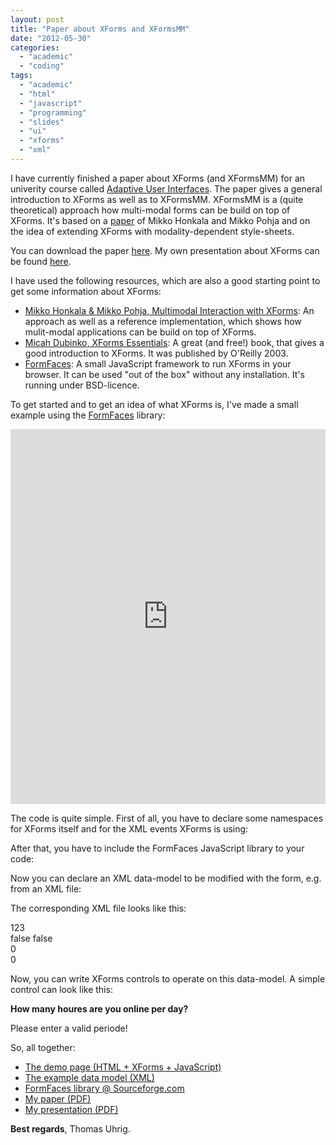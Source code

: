 ```yaml
---
layout: post
title: "Paper about XForms and XFormsMM"
date: "2012-05-30"
categories: 
  - "academic"
  - "coding"
tags: 
  - "academic"
  - "html"
  - "javascript"
  - "programming"
  - "slides"
  - "ui"
  - "xforms"
  - "xml"
---
```


I have currently finished a paper about XForms (and XFormsMM) for an univerity course called [Adaptive User Interfaces](http://www.hdm-stuttgart.de/studienangebot/dozentenplaene/vorlesung_detail?vorlid=5212404 "Adaptive User Interfaces"). The paper gives a general introduction to XForms as well as to XFormsMM. XFormsMM is a (quite theoretical) approach how multi-modal forms can be build on top of XForms. It's based on a [paper](http://lib.tkk.fi/Diss/2007/isbn9789512285662/article9.pdf) of Mikko Honkala and Mikko Pohja and on the idea of extending XForms with modality-dependent style-sheets.

You can download the paper [here](http://tuhrig.de/wp-content/uploads/XForms.pdf). My own presentation about XForms can be found [here](http://tuhrig.de/?p=439 "Presentation about XForms").

I have used the following resources, which are also a good starting point to get some information about XForms:

- [Mikko Honkala & Mikko Pohja, Multimodal Interaction with XForms](http://lib.tkk.fi/Diss/2007/isbn9789512285662/article9.pdf "Multimodal Interaction with XForms"): An approach as well as a reference implementation, which shows how mulit-modal applications can be build on top of XForms.
- [Micah Dubinko, XForms Essentials](http://xformsinstitute.com/essentials/ "XForms Essentials"): A great (and free!) book, that gives a good introduction to XForms. It was published by O'Reilly 2003.
- [FormFaces](http://sourceforge.net/projects/formfaces "FormFaces on Sourceforge"): A small JavaScript framework to run XForms in your browser. It can be used "out of the box" without any installation. It's running under BSD-licence.

To get started and to get an idea of what XForms is, I've made a small example using the [FormFaces](http://sourceforge.net/projects/formfaces) library:

<iframe src="http://tuhrig.de/wp-content/uploads/xforms/questionnaire.html" width="100%" height="600" align="center" frameborder="0"></iframe>

The code is quite simple. First of all, you have to declare some namespaces for XForms itself and for the XML events XForms is using:

After that, you have to include the FormFaces JavaScript library to your code:

<script type="text/javascript" src="formfaces.js"></script>

Now you can declare an XML data-model to be modified with the form, e.g. from an XML file:

The corresponding XML file looks like this:

 123	
	false
	false	
	0	
	0 

Now, you can write XForms controls to operate on this data-model. A simple control can look like this:

**How many houres are you online per day?**
 
 Please enter a valid periode! 

So, all together:

- [The demo page (HTML + XForms + JavaScript)](http://tuhrig.de/wp-content/uploads/xforms/questionnaire.html)
- [The example data model (XML)](http://tuhrig.de/wp-content/uploads/xforms/questionnaire.xml)
- [FormFaces library @ Sourceforge.com](http://sourceforge.net/projects/formfaces)
- [My paper (PDF)](http://tuhrig.de/wp-content/uploads/XForms.pdf)
- [My presentation (PDF)](http://tuhrig.de/?p=439)

**Best regards**, Thomas Uhrig.
